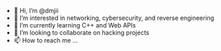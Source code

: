 - 👋 Hi, I’m @dmjii
- 👀 I’m interested in networking, cybersecurity, and reverse engineering
- 🌱 I’m currently learning C++ and Web APIs
- 💞️ I’m looking to collaborate on hacking projects
- 📫 How to reach me ...

<!---
dmjii/dmjii is a ✨ special ✨ repository because its `README.md` (this file) appears on your GitHub profile.
You can click the Preview link to take a look at your changes.
--->
